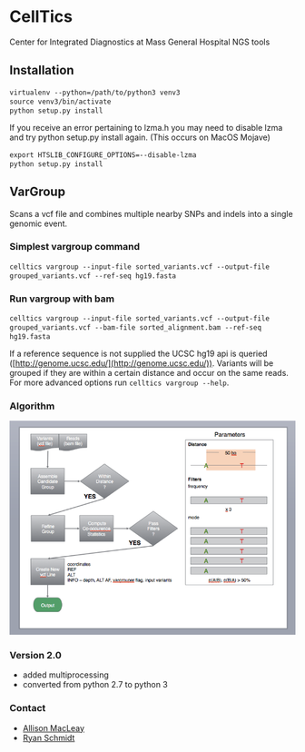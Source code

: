 # CellTics
Center for Integrated Diagnostics at Mass General Hospital NGS tools

## Installation
```
virtualenv --python=/path/to/python3 venv3
source venv3/bin/activate
python setup.py install
```

If you receive an error pertaining to lzma.h you may need to disable lzma and try python setup.py install again. (This occurs on MacOS Mojave)
```
export HTSLIB_CONFIGURE_OPTIONS=--disable-lzma
python setup.py install
```

## VarGroup
Scans a vcf file and combines multiple nearby SNPs and indels into a single genomic event.

### Simplest vargroup command
```
celltics vargroup --input-file sorted_variants.vcf --output-file grouped_variants.vcf --ref-seq hg19.fasta
```

### Run vargroup with bam
```
celltics vargroup --input-file sorted_variants.vcf --output-file grouped_variants.vcf --bam-file sorted_alignment.bam --ref-seq hg19.fasta
```
If a reference sequence is not supplied the UCSC hg19 api is queried ([http://genome.ucsc.edu/](http://genome.ucsc.edu/)).  Variants will be grouped if they are within a certain distance and occur on the same reads.  For more advanced options run ```celltics vargroup --help```.

### Algorithm
![VarGrouper](https://github.com/MGHComputationalPathology/CellTics/blob/master/celltics/docs/graphics/vargrouper_flow.png)

### Version 2.0
- added multiprocessing
- converted from python 2.7 to python 3

### Contact

* [Allison MacLeay](mailto:amacleay@mgh.harvard.edu)
* [Ryan Schmidt](mailto:RSCHMIDT@BWH.HARVARD.EDU)
